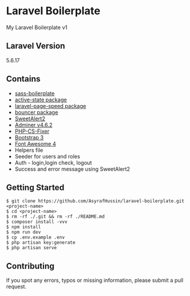 # Laravel Boilerplate
My Laravel Boilerplate v1

## Laravel Version
5.6.17

## Contains
* [sass-boilerplate](https://github.com/AsyrafHussin/sass-boilerplate)
* [active-state package](https://github.com/pyaesone17/active-state)
* [laravel-page-speed package](https://github.com/renatomarinho/laravel-page-speed)
* [bouncer package](https://github.com/JosephSilber/bouncer)
* [SweetAlert2](https://sweetalert2.github.io)
* [Adminer v4.6.2](https://www.adminer.org)
* [PHP-CS-Fixer](https://github.com/FriendsOfPHP/PHP-CS-Fixer)
* [Bootstrap 3](https://getbootstrap.com/docs/3.3)
* [Font Awesome 4](https://fontawesome.com/v4.7.0/)
* Helpers file
* Seeder for users and roles
* Auth - login,login check, logout
* Success and error message using SweetAlert2

## Getting Started
```
$ git clone https://github.com/AsyrafHussin/laravel-boilerplate.git <project-name>
$ cd <project-name>
$ rm -rf ./.git && rm -rf ./README.md
$ composer install -vvv
$ npm install
$ npm run dev
$ cp .env.example .env
$ php artisan key:generate
$ php artisan serve
```

## Contributing
If you spot any errors, typos or missing information, please submit a pull request.